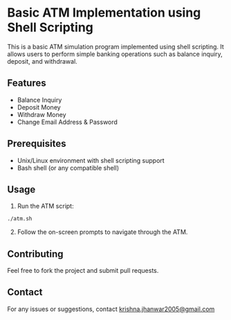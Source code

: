 # Basic ATM Implementation using Shell Scripting
This is a basic ATM simulation program implemented using shell scripting. It allows users to perform simple banking operations such as balance inquiry, deposit, and withdrawal.

## Features
- Balance Inquiry
- Deposit Money
- Withdraw Money
- Change Email Address & Password

## Prerequisites
- Unix/Linux environment with shell scripting support
- Bash shell (or any compatible shell)

## Usage
1. Run the ATM script:
```bash
./atm.sh
```
2. Follow the on-screen prompts to navigate through the ATM.

## Contributing
Feel free to fork the project and submit pull requests.

## Contact
For any issues or suggestions, contact krishna.jhanwar2005@gmail.com
